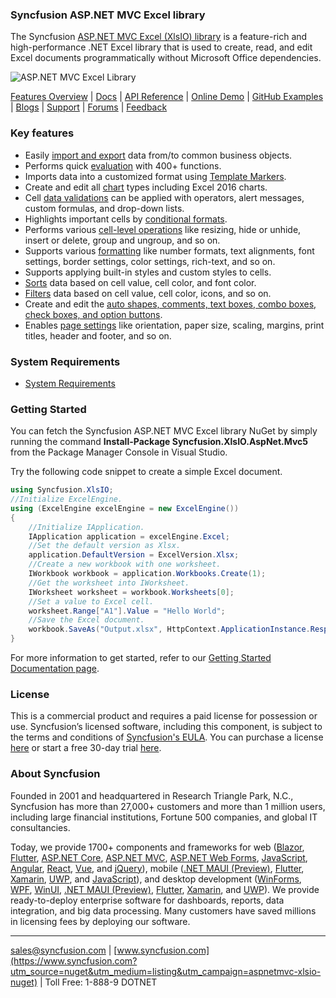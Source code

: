 ### Syncfusion ASP.NET MVC Excel library
The Syncfusion [ASP.NET MVC Excel (XlsIO) library](https://www.syncfusion.com/excel-framework/net?utm_source=nuget&utm_medium=listing&utm_campaign=aspnetmvc-xlsio-nuget) is a feature-rich and high-performance .NET Excel library that is used to create, read, and edit Excel documents programmatically without Microsoft Office dependencies.

![ASP.NET MVC Excel Library](https://cdn.syncfusion.com/nuget-readme/fileformats/net-excel-library.png)

[Features Overview](https://www.syncfusion.com/excel-framework/net/excel-library?utm_source=nuget&utm_medium=listing&utm_campaign=aspnetmvc-xlsio-nuget) | [Docs](https://help.syncfusion.com/file-formats/xlsio/overview?utm_source=nuget&utm_medium=listing&utm_campaign=aspnetmvc-xlsio-nuget) | [API Reference](https://help.syncfusion.com/cr/file-formats/Syncfusion.XlsIO.html?utm_source=nuget&utm_medium=listing&utm_campaign=aspnetmvc-xlsio-nuget) | [Online Demo](https://ej2.syncfusion.com/aspnetmvc/XlsIO/Default#/bootstrap5?utm_source=nuget&utm_medium=listing&utm_campaign=aspnetmvc-xlsio-nuget) | [GitHub Examples](https://github.com/SyncfusionExamples/XlsIO-Examples?utm_source=nuget&utm_medium=listing&utm_campaign=aspnetmvc-xlsio-nuget) | [Blogs](https://www.syncfusion.com/blogs/?utm_source=nuget&utm_medium=listing&utm_campaign=aspnetmvc-xlsio-nuget&s=excel) | [Support](https://support.syncfusion.com/create?utm_source=nuget&utm_medium=listing&utm_campaign=aspnetmvc-xlsio-nuget) | [Forums](https://www.syncfusion.com/forums?utm_source=nuget&utm_medium=listing&utm_campaign=aspnetmvc-xlsio-nuget) | [Feedback](https://www.syncfusion.com/feedback/wpf?utm_source=nuget&utm_medium=listing&utm_campaign=aspnetmvc-xlsio-nuget)

### Key features
* Easily [import and export](https://help.syncfusion.com/file-formats/xlsio/working-with-data?utm_source=nuget&utm_medium=listing&utm_campaign=aspnetmvc-xlsio-nuget) data from/to common business objects.
* Performs quick [evaluation](https://help.syncfusion.com/file-formats/xlsio/working-with-formulas?utm_source=nuget&utm_medium=listing&utm_campaign=aspnetmvc-xlsio-nuget) with 400+ functions.
* Imports data into a customized format using [Template Markers](https://help.syncfusion.com/file-formats/xlsio/working-with-template-markers?utm_source=nuget&utm_medium=listing&utm_campaign=aspnetmvc-xlsio-nuget).
* Create and edit all [chart](https://help.syncfusion.com/file-formats/xlsio/working-with-charts?utm_source=nuget&utm_medium=listing&utm_campaign=aspnetmvc-xlsio-nuget) types including Excel 2016 charts.
* Cell [data validations](https://help.syncfusion.com/file-formats/xlsio/working-with-data-validation?utm_source=nuget&utm_medium=listing&utm_campaign=aspnetmvc-xlsio-nuget) can be applied with operators, alert messages, custom formulas, and drop-down lists.
* Highlights important cells by [conditional formats](https://help.syncfusion.com/file-formats/xlsio/working-with-conditional-formatting?utm_source=nuget&utm_medium=listing&utm_campaign=aspnetmvc-xlsio-nuget).
* Performs various [cell-level operations](https://help.syncfusion.com/file-formats/xlsio/worksheet-cells-manipulation?utm_source=nuget&utm_medium=listing&utm_campaign=aspnetmvc-xlsio-nuget) like resizing, hide or unhide, insert or delete, group and ungroup, and so on.
* Supports various [formatting](https://help.syncfusion.com/file-formats/xlsio/working-with-cell-or-range-formatting?utm_source=nuget&utm_medium=listing&utm_campaign=aspnetmvc-xlsio-nuget) like number formats, text alignments, font settings, border settings, color settings, rich-text, and so on.
* Supports applying built-in styles and custom styles to cells.
* [Sorts](https://help.syncfusion.com/file-formats/xlsio/worksheet-cells-manipulation#data-sorting?utm_source=nuget&utm_medium=listing&utm_campaign=aspnetmvc-xlsio-nuget) data based on cell value, cell color, and font color.
* [Filters](https://help.syncfusion.com/file-formats/xlsio/worksheet-cells-manipulation#data-filtering?utm_source=nuget&utm_medium=listing&utm_campaign=aspnetmvc-xlsio-nuget) data based on cell value, cell color, icons, and so on.
* Create and edit the [auto shapes, comments, text boxes, combo boxes, check boxes, and option buttons](https://help.syncfusion.com/file-formats/xlsio/working-with-drawing-objects?utm_source=nuget&utm_medium=listing&utm_campaign=aspnetmvc-xlsio-nuget).
* Enables [page settings](https://help.syncfusion.com/file-formats/xlsio/working-with-excel-worksheet#page-setup-settings?utm_source=nuget&utm_medium=listing&utm_campaign=aspnetmvc-xlsio-nuget) like orientation, paper size, scaling, margins, print titles, header and footer, and so on.

### System Requirements

* [System Requirements](https://help.syncfusion.com/file-formats/installation-and-upgrade/system-requirements?utm_source=nuget&utm_medium=listing&utm_campaign=aspnetmvc-xlsio-nuget)

### Getting Started

You can fetch the Syncfusion ASP.NET MVC Excel library NuGet by simply running the command **Install-Package Syncfusion.XlsIO.AspNet.Mvc5** from the Package Manager Console in Visual Studio.

Try the following code snippet to create a simple Excel document.

```csharp
using Syncfusion.XlsIO;
//Initialize ExcelEngine.
using (ExcelEngine excelEngine = new ExcelEngine())
{
    //Initialize IApplication.
    IApplication application = excelEngine.Excel;
    //Set the default version as Xlsx.
    application.DefaultVersion = ExcelVersion.Xlsx;
    //Create a new workbook with one worksheet.
    IWorkbook workbook = application.Workbooks.Create(1);
    //Get the worksheet into IWorksheet.
    IWorksheet worksheet = workbook.Worksheets[0];
    //Set a value to Excel cell.
    worksheet.Range["A1"].Value = "Hello World";
    //Save the Excel document.
    workbook.SaveAs("Output.xlsx", HttpContext.ApplicationInstance.Response, ExcelDownloadType.Open);
}
```

For more information to get started, refer to our [Getting Started Documentation page](https://help.syncfusion.com/file-formats/xlsio/getting-started-create-excel-file-csharp-vbnet?utm_source=nuget&utm_medium=listing&utm_campaign=aspnetmvc-xlsio-nuget).

### License
This is a commercial product and requires a paid license for possession or use. Syncfusion’s licensed software, including this component, is subject to the terms and conditions of [Syncfusion's EULA](https://www.syncfusion.com/eula/es/?utm_source=nuget&utm_medium=listing&utm_campaign=aspnetmvc-xlsio-nuget). You can purchase a license [here]( https://www.syncfusion.com/sales/products?utm_source=nuget&utm_medium=listing&utm_campaign=aspnetmvc-xlsio-nuget) or start a free 30-day trial [here](https://www.syncfusion.com/account/manage-trials/start-trials?utm_source=nuget&utm_medium=listing&utm_campaign=aspnetmvc-xlsio-nuget).

### About Syncfusion
Founded in 2001 and headquartered in Research Triangle Park, N.C., Syncfusion has more than 27,000+ customers and more than 1 million users, including large financial institutions, Fortune 500 companies, and global IT consultancies.

Today, we provide 1700+ components and frameworks for web ([Blazor](https://www.syncfusion.com/blazor-components?utm_source=nuget&utm_medium=listing&utm_campaign=aspnetmvc-xlsio-nuget), [Flutter](https://www.syncfusion.com/flutter-widgets?utm_source=nuget&utm_medium=listing&utm_campaign=aspnetmvc-xlsio-nuget), [ASP.NET Core](https://www.syncfusion.com/aspnet-core-ui-controls?utm_source=nuget&utm_medium=listing&utm_campaign=aspnetmvc-xlsio-nuget), [ASP.NET MVC](https://www.syncfusion.com/aspnet-mvc-ui-controls?utm_source=nuget&utm_medium=listing&utm_campaign=aspnetmvc-xlsio-nuget), [ASP.NET Web Forms](https://www.syncfusion.com/jquery/aspnet-web-forms-ui-controls?utm_source=nuget&utm_medium=listing&utm_campaign=aspnetmvc-xlsio-nuget), [JavaScript](https://www.syncfusion.com/javascript-ui-controls?utm_source=nuget&utm_medium=listing&utm_campaign=aspnetmvc-xlsio-nuget), [Angular](https://www.syncfusion.com/angular-ui-components?utm_source=nuget&utm_medium=listing&utm_campaign=aspnetmvc-xlsio-nuget), [React](https://www.syncfusion.com/react-ui-components?utm_source=nuget&utm_medium=listing&utm_campaign=aspnetmvc-xlsio-nuget), [Vue](https://www.syncfusion.com/vue-ui-components?utm_source=nuget&utm_medium=listing&utm_campaign=aspnetmvc-xlsio-nuget), and [jQuery](https://www.syncfusion.com/jquery-ui-widgets?utm_source=nuget&utm_medium=listing&utm_campaign=aspnetmvc-xlsio-nuget)), mobile ([.NET MAUI (Preview)](https://www.syncfusion.com/maui-controls?utm_source=nuget&utm_medium=listing&utm_campaign=aspnetmvc-xlsio-nuget), [Flutter](https://www.syncfusion.com/flutter-widgets?utm_source=nuget&utm_medium=listing&utm_campaign=aspnetmvc-xlsio-nuget), [Xamarin](https://www.syncfusion.com/xamarin-ui-controls?utm_source=nuget&utm_medium=listing&utm_campaign=aspnetmvc-xlsio-nuget), [UWP](https://www.syncfusion.com/uwp-ui-controls?utm_source=nuget&utm_medium=listing&utm_campaign=aspnetmvc-xlsio-nuget), and [JavaScript](https://www.syncfusion.com/javascript-ui-controls?utm_source=nuget&utm_medium=listing&utm_campaign=aspnetmvc-xlsio-nuget)), and desktop development ([WinForms](https://www.syncfusion.com/WinForms-ui-controls?utm_source=nuget&utm_medium=listing&utm_campaign=aspnetmvc-xlsio-nuget), [WPF](https://www.syncfusion.com/WPf-controls?utm_source=nuget&utm_medium=listing&utm_campaign=aspnetmvc-xlsio-nuget), [WinUI](https://www.syncfusion.com/winui-controls?utm_source=nuget&utm_medium=listing&utm_campaign=aspnetmvc-xlsio-nuget), [.NET MAUI (Preview)](https://www.syncfusion.com/maui-controls?utm_source=nuget&utm_medium=listing&utm_campaign=aspnetmvc-xlsio-nuget), [Flutter](https://www.syncfusion.com/flutter-widgets?utm_source=nuget&utm_medium=listing&utm_campaign=aspnetmvc-xlsio-nuget), [Xamarin](https://www.syncfusion.com/xamarin-ui-controls?utm_source=nuget&utm_medium=listing&utm_campaign=aspnetmvc-xlsio-nuget), and [UWP](https://www.syncfusion.com/uwp-ui-controls?utm_source=nuget&utm_medium=listing&utm_campaign=aspnetmvc-xlsio-nuget)). We provide ready-to-deploy enterprise software for dashboards, reports, data integration, and big data processing. Many customers have saved millions in licensing fees by deploying our software.
___

[sales@syncfusion.com](mailto:sales@syncfusion.com?utm_source=nuget&utm_medium=listing&utm_campaign=aspnetmvc-xlsio-nuget) | [www.syncfusion.com](https://www.syncfusion.com?utm_source=nuget&utm_medium=listing&utm_campaign=aspnetmvc-xlsio-nuget) | Toll Free: 1-888-9 DOTNET